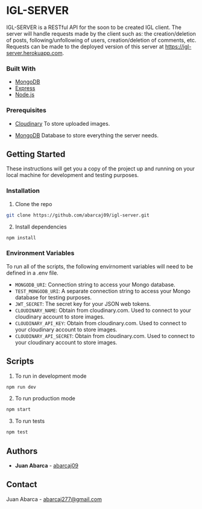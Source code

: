 # IGL-SERVER

IGL-SERVER is a RESTful API for the soon to be created IGL client. The server will handle requests made by the client such as: the creation/deletion of posts, following/unfollowing of users, creation/deletion of comments, etc. Requests can be made to the deployed version of this server at https://igl-server.herokuapp.com.

### Built With

- [MongoDB](https://www.mongodb.com)
- [Express](https://expressjs.com)
- [Node.js](https://nodejs.org)

### Prerequisites

- [Cloudinary](https://cloudinary.com/) To store uploaded images.

- [MongoDB](https://www.mongodb.com) Database to store everything the server needs.

## Getting Started

These instructions will get you a copy of the project up and running on your local machine for development and testing purposes.

### Installation

1. Clone the repo

```sh
git clone https://github.com/abarcaj09/igl-server.git
```

2. Install dependencies

```sh
npm install
```

### Environment Variables

To run all of the scripts, the following envirnoment variables will need to be defined in a .env file.

- `MONGODB_URI`: Connection string to access your Mongo database.
- `TEST_MONGODB_URI`: A separate connection string to access your Mongo database for testing purposes.
- `JWT_SECRET`: The secret key for your JSON web tokens.
- `CLOUDINARY_NAME`: Obtain from cloudinary.com. Used to connect to your cloudinary account to store images.
- `CLOUDINARY_API_KEY`: Obtain from cloudinary.com. Used to connect to your cloudinary account to store images.
- `CLOUDINARY_API_SECRET`: Obtain from cloudinary.com. Used to connect to your cloudinary account to store images.

## Scripts

1. To run in development mode

```sh
npm run dev
```

2. To run production mode

```sh
npm start
```

3. To run tests

```sh
npm test
```

## Authors

- **Juan Abarca** - [abarcaj09](https://github.com/abarcaj09)

## Contact

Juan Abarca - abarcaj277@gmail.com
